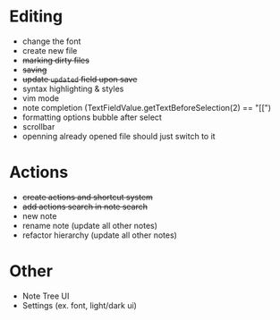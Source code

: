 

# Editing
- change the font
- create new file
- ~~marking dirty files~~
- ~~saving~~ 
- ~~update `updated` field upon save~~
- syntax highlighting & styles
- vim mode
- note completion (TextFieldValue.getTextBeforeSelection(2) == "[[")
- formatting options bubble after select
- scrollbar
- openning already opened file should just switch to it

# Actions
- ~~create actions and shortcut system~~
- ~~add actions search in note search~~
- new note
- rename note (update all other notes)
- refactor hierarchy (update all other notes)

# Other
- Note Tree UI
- Settings (ex. font, light/dark ui)